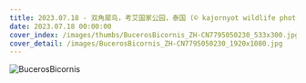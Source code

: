 ```yaml
---
title: 2023.07.18 - 双角犀鸟，考艾国家公园，泰国 (© kajornyot wildlife photography/Shutterstock)
date: 2023.07.18 00:00:00
cover_index: /images/thumbs/BucerosBicornis_ZH-CN7795050230_533x300.jpg
cover_detail: /images/BucerosBicornis_ZH-CN7795050230_1920x1080.jpg
---
```


![BucerosBicornis](/images/BucerosBicornis_ZH-CN7795050230_1920x1080.jpg)
